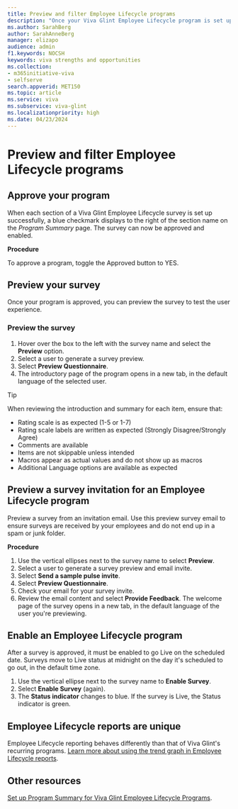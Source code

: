 ```yaml
---
title: Preview and filter Employee Lifecycle programs 
description: "Once your Viva Glint Employee Lifecycle program is set up, take these steps to set it live or edit it."
ms.author: SarahBerg
author: SarahAnneBerg
manager: elizapo
audience: admin
f1.keywords: NOCSH
keywords: viva strengths and opportunities
ms.collection:  
- m365initiative-viva
- selfserve 
search.appverid: MET150 
ms.topic: article
ms.service: viva
ms.subservice: viva-glint
ms.localizationpriority: high
ms.date: 04/23/2024
---
```


# Preview and filter Employee Lifecycle programs 

## Approve your program 

When each section of a Viva Glint Employee Lifecycle survey is set up successfully, a blue checkmark displays to the right of the section name on the *Program Summary* page. The survey can now be approved and enabled. 

**Procedure** 

To approve a program, toggle the Approved button to YES. 

## Preview your survey  

Once your program is approved, you can preview the survey to test the user experience. 

### Preview the survey 

1. Hover over the box to the left with the survey name and select the **Preview** option. 
2. Select a user to generate a survey preview.  
3. Select **Preview Questionnaire**. 
4. The introductory page of the program opens in a new tab, in the default language of the selected user.  

>[!TIP]
> When reviewing the introduction and summary for each item, ensure that:
> - Rating scale is as expected (1-5 or 1-7) 
> - Rating scale labels are written as expected (Strongly Disagree/Strongly Agree)
> - Comments are available 
> - Items are not skippable unless intended 
> - Macros appear as actual values and do not show up as macros 
> - Additional Language options are available as expected 

## Preview a survey invitation for an Employee Lifecycle program 

Preview a survey from an invitation email. Use this preview survey email to ensure surveys are received by your employees and do not end up in a spam or junk folder. 

**Procedure** 

1. Use the vertical ellipses next to the survey name to select **Preview**. 
2. Select a user to generate a survey preview and email invite.  
3. Select **Send a sample pulse invite**.  
4. Select **Preview Questionnaire**. 
5. Check your email for your survey invite. 
6. Review the email content and select **Provide Feedback**. The welcome page of the survey opens in a new tab, in the default language of the user you're previewing. 

## Enable an Employee Lifecycle program 

After a survey is approved, it must be enabled to go Live on the scheduled date. Surveys move to Live status at midnight on the day it's scheduled to go out, in the default time zone. 

1. Use the vertical ellipse next to the survey name to **Enable Survey**. 
2. Select **Enable Survey** (again).  
3. The **Status indicator** changes to blue. If the survey is Live, the Status indicator is green. 

## Employee Lifecycle reports are unique 

Employee Lifecycle reporting behaves differently than that of Viva Glint's recurring programs. [Learn more about using the trend graph in Employee Lifecycle reports](/viva/glint/reports/trend-graph-lifecycle-survey).

## Other resources

[Set up Program Summary for Viva Glint Employee Lifecycle Programs](https://www.microsoft.com/).
 







